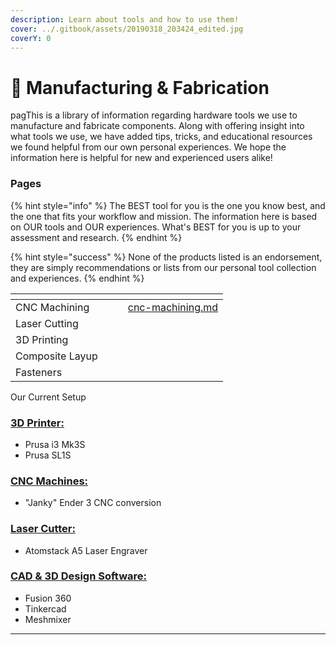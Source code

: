 ```yaml
---
description: Learn about tools and how to use them!
cover: ../.gitbook/assets/20190318_203424_edited.jpg
coverY: 0
---
```


# 🔧 Manufacturing & Fabrication

pagThis is a library of information regarding hardware tools we use to manufacture and fabricate components. Along with offering insight into what tools we use, we have added tips, tricks, and educational resources we found helpful from our own personal experiences. We hope the information here is helpful for new and experienced users alike!&#x20;

### Pages

{% hint style="info" %}
The BEST tool for you is the one you know best, and the one that fits your workflow and mission. The information here is based on OUR tools and OUR experiences. What's BEST for you is up to your assessment and research.
{% endhint %}

{% hint style="success" %}
None of the products listed is an endorsement, they are simply recommendations or lists from our personal tool collection and experiences.&#x20;
{% endhint %}

<table data-view="cards"><thead><tr><th></th><th></th><th></th><th data-hidden data-card-target data-type="content-ref"></th></tr></thead><tbody><tr><td>CNC Machining</td><td></td><td></td><td><a href="cnc-machining.md">cnc-machining.md</a></td></tr><tr><td>Laser Cutting</td><td></td><td></td><td></td></tr><tr><td>3D Printing</td><td></td><td></td><td></td></tr><tr><td>Composite Layup</td><td></td><td></td><td></td></tr><tr><td>Fasteners</td><td></td><td></td><td></td></tr></tbody></table>

Our Current Setup

### [3D Printer:](3d-printing/)

* Prusa i3 Mk3S
* Prusa SL1S

### [CNC Machines:](cnc-machining.md)

* "Janky" Ender 3 CNC conversion

### [Laser Cutter:](../supply-chain/laser-and-cnc-cutting.md)

* Atomstack A5 Laser Engraver

### [CAD & 3D Design Software:](../design-and-simulation/computer-aided-design.md)

* Fusion 360
* Tinkercad&#x20;
* Meshmixer





****
